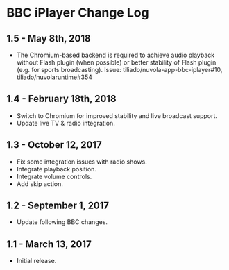 BBC iPlayer Change Log
======================

1.5 - May 8th, 2018
-------------------

  * The Chromium-based backend is required to achieve audio playback without Flash plugin
    (when possible) or better stability of Flash plugin (e.g. for sports broadcasting).
    Issue: tiliado/nuvola-app-bbc-iplayer#10, tiliado/nuvolaruntime#354

1.4 - February 18th, 2018
-------------------------

  * Switch to Chromium for improved stability and live broadcast support.
  * Update live TV & radio integration.

1.3 - October 12, 2017
-------------------

  * Fix some integration issues with radio shows.
  * Integrate playback position.
  * Integrate volume controls.
  * Add skip action.

1.2 - September 1, 2017
---------------------

  * Update following BBC changes.

1.1 - March 13, 2017
--------------------

  * Initial release.
